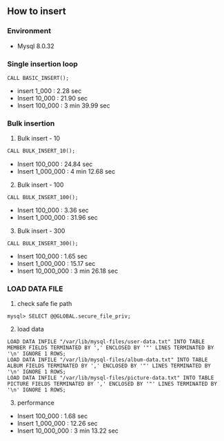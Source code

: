 ## How to insert

### Environment
- Mysql 8.0.32

### Single insertion loop
```
CALL BASIC_INSERT();
```
- insert 1_000 : 2.28 sec
- Insert 10_000 : 21.90 sec
- Insert 100_000 : 3 min 39.99 sec

### Bulk insertion
1. Bulk insert - 10
```1
CALL BULK_INSERT_10();
```
- Insert 100_000 : 24.84 sec
- Insert 1_000_000 : 4 min 12.68 sec

2. Bulk insert - 100
```
CALL BULK_INSERT_100();
```
- Insert 100_000 : 3.36 sec
- Insert 1_000_000 : 31.96 sec

3. Bulk insert - 300
```
CALL BULK_INSERT_300();
```
- Insert 100_000 : 1.65 sec
- Insert 1_000_000 : 15.17 sec
- Insert 10_000_000 : 3 min 26.18 sec

### LOAD DATA FILE

1. check safe fie path
```
mysql> SELECT @@GLOBAL.secure_file_priv;
```

2. load data
```
LOAD DATA INFILE "/var/lib/mysql-files/user-data.txt" INTO TABLE MEMBER FIELDS TERMINATED BY ',' ENCLOSED BY '"' LINES TERMINATED BY '\n' IGNORE 1 ROWS;
LOAD DATA INFILE "/var/lib/mysql-files/album-data.txt" INTO TABLE ALBUM FIELDS TERMINATED BY ',' ENCLOSED BY '"' LINES TERMINATED BY '\n' IGNORE 1 ROWS;
LOAD DATA INFILE "/var/lib/mysql-files/picture-data.txt" INTO TABLE PICTURE FIELDS TERMINATED BY ',' ENCLOSED BY '"' LINES TERMINATED BY '\n' IGNORE 1 ROWS;
```

3. performance
- Insert 100_000 : 1.68 sec
- Insert 1_000_000 : 12.26 sec
- Insert 10_000_000 : 3 min 13.22 sec
